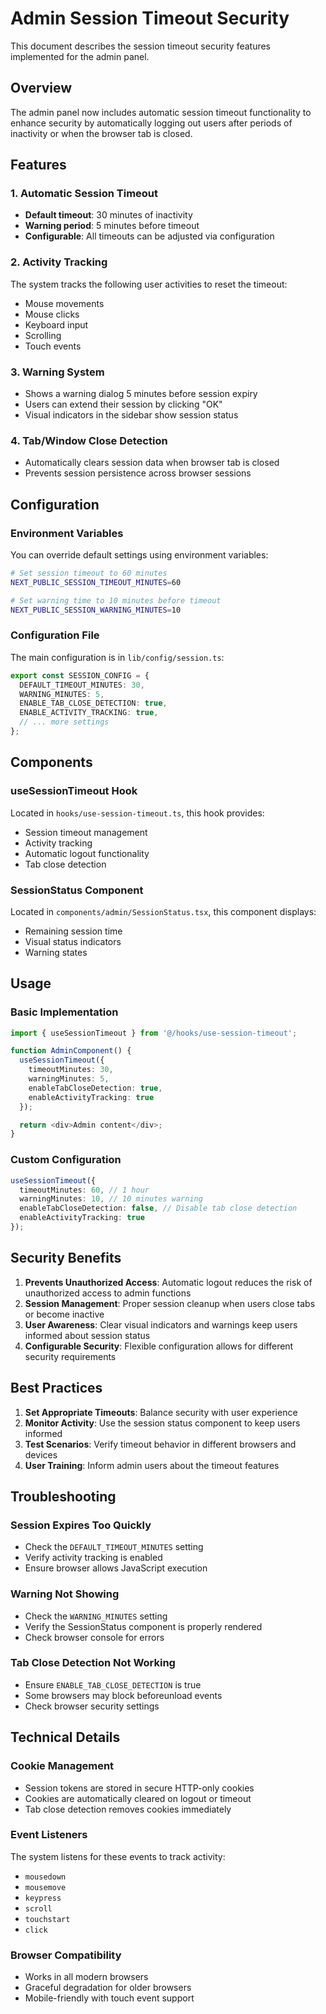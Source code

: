 # Admin Session Timeout Security

This document describes the session timeout security features implemented for the admin panel.

## Overview

The admin panel now includes automatic session timeout functionality to enhance security by automatically logging out users after periods of inactivity or when the browser tab is closed.

## Features

### 1. Automatic Session Timeout
- **Default timeout**: 30 minutes of inactivity
- **Warning period**: 5 minutes before timeout
- **Configurable**: All timeouts can be adjusted via configuration

### 2. Activity Tracking
The system tracks the following user activities to reset the timeout:
- Mouse movements
- Mouse clicks
- Keyboard input
- Scrolling
- Touch events

### 3. Warning System
- Shows a warning dialog 5 minutes before session expiry
- Users can extend their session by clicking "OK"
- Visual indicators in the sidebar show session status

### 4. Tab/Window Close Detection
- Automatically clears session data when browser tab is closed
- Prevents session persistence across browser sessions

## Configuration

### Environment Variables
You can override default settings using environment variables:

```bash
# Set session timeout to 60 minutes
NEXT_PUBLIC_SESSION_TIMEOUT_MINUTES=60

# Set warning time to 10 minutes before timeout
NEXT_PUBLIC_SESSION_WARNING_MINUTES=10
```

### Configuration File
The main configuration is in `lib/config/session.ts`:

```typescript
export const SESSION_CONFIG = {
  DEFAULT_TIMEOUT_MINUTES: 30,
  WARNING_MINUTES: 5,
  ENABLE_TAB_CLOSE_DETECTION: true,
  ENABLE_ACTIVITY_TRACKING: true,
  // ... more settings
};
```

## Components

### useSessionTimeout Hook
Located in `hooks/use-session-timeout.ts`, this hook provides:
- Session timeout management
- Activity tracking
- Automatic logout functionality
- Tab close detection

### SessionStatus Component
Located in `components/admin/SessionStatus.tsx`, this component displays:
- Remaining session time
- Visual status indicators
- Warning states

## Usage

### Basic Implementation
```typescript
import { useSessionTimeout } from '@/hooks/use-session-timeout';

function AdminComponent() {
  useSessionTimeout({
    timeoutMinutes: 30,
    warningMinutes: 5,
    enableTabCloseDetection: true,
    enableActivityTracking: true
  });

  return <div>Admin content</div>;
}
```

### Custom Configuration
```typescript
useSessionTimeout({
  timeoutMinutes: 60, // 1 hour
  warningMinutes: 10, // 10 minutes warning
  enableTabCloseDetection: false, // Disable tab close detection
  enableActivityTracking: true
});
```

## Security Benefits

1. **Prevents Unauthorized Access**: Automatic logout reduces the risk of unauthorized access to admin functions
2. **Session Management**: Proper session cleanup when users close tabs or become inactive
3. **User Awareness**: Clear visual indicators and warnings keep users informed about session status
4. **Configurable Security**: Flexible configuration allows for different security requirements

## Best Practices

1. **Set Appropriate Timeouts**: Balance security with user experience
2. **Monitor Activity**: Use the session status component to keep users informed
3. **Test Scenarios**: Verify timeout behavior in different browsers and devices
4. **User Training**: Inform admin users about the timeout features

## Troubleshooting

### Session Expires Too Quickly
- Check the `DEFAULT_TIMEOUT_MINUTES` setting
- Verify activity tracking is enabled
- Ensure browser allows JavaScript execution

### Warning Not Showing
- Check the `WARNING_MINUTES` setting
- Verify the SessionStatus component is properly rendered
- Check browser console for errors

### Tab Close Detection Not Working
- Ensure `ENABLE_TAB_CLOSE_DETECTION` is true
- Some browsers may block beforeunload events
- Check browser security settings

## Technical Details

### Cookie Management
- Session tokens are stored in secure HTTP-only cookies
- Cookies are automatically cleared on logout or timeout
- Tab close detection removes cookies immediately

### Event Listeners
The system listens for these events to track activity:
- `mousedown`
- `mousemove`
- `keypress`
- `scroll`
- `touchstart`
- `click`

### Browser Compatibility
- Works in all modern browsers
- Graceful degradation for older browsers
- Mobile-friendly with touch event support 